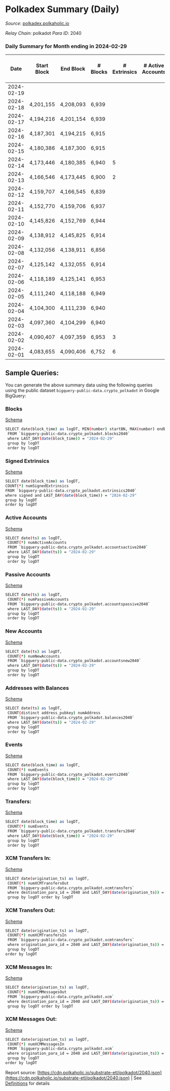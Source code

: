 # Polkadex Summary (Daily)

_Source_: [polkadex.polkaholic.io](https://polkadex.polkaholic.io)

*Relay Chain*: polkadot
*Para ID*: 2040



### Daily Summary for Month ending in 2024-02-29


| Date    | Start Block | End Block | # Blocks | # Extrinsics | # Active Accounts | # Passive Accounts | # New Accounts | # Addresses | # Events  | # Transfers ($USD) | # XCM Transfers In ($USD) | # XCM Transfers Out ($USD) | # XCM In | # XCM Out | Issues |
|---------|-------------|-----------|----------|--------------|-------------------|--------------------|----------------|-------------|-----------|--------------------|---------------------------|----------------------------|----------|-----------|--------|
| 2024-02-19 |  |  |  |  |  |  |  |  |  |   |   |   |  |  |  |
| 2024-02-18 | 4,201,155 | 4,208,093 | 6,939 |  |  |  |  |  | 20,839 |   |   |   |  |  |  |
| 2024-02-17 | 4,194,216 | 4,201,154 | 6,939 |  |  |  |  |  | 20,836 |   |   |   |  |  |  |
| 2024-02-16 | 4,187,301 | 4,194,215 | 6,915 |  |  |  |  |  | 20,775 |   |   |   |  |  |  |
| 2024-02-15 | 4,180,386 | 4,187,300 | 6,915 |  |  |  |  |  | 20,755 |   |   |   |  |  |  |
| 2024-02-14 | 4,173,446 | 4,180,385 | 6,940 | 5 |  |  |  |  | 20,894 |   |   |   |  |  |  |
| 2024-02-13 | 4,166,546 | 4,173,445 | 6,900 | 2 |  |  |  |  | 20,726 |   |   |   |  |  |  |
| 2024-02-12 | 4,159,707 | 4,166,545 | 6,839 |  |  |  |  |  | 20,531 |   |   |   |  |  |  |
| 2024-02-11 | 4,152,770 | 4,159,706 | 6,937 |  |  |  |  |  | 20,856 |   |   |   |  |  |  |
| 2024-02-10 | 4,145,826 | 4,152,769 | 6,944 |  |  |  |  |  | 20,854 |   |   |   |  |  |  |
| 2024-02-09 | 4,138,912 | 4,145,825 | 6,914 |  |  |  |  |  | 20,784 |   |   |   |  |  |  |
| 2024-02-08 | 4,132,056 | 4,138,911 | 6,856 |  |  |  |  |  | 20,604 |   |   |   |  |  |  |
| 2024-02-07 | 4,125,142 | 4,132,055 | 6,914 |  |  |  |  |  | 20,782 |   |   |   |  |  |  |
| 2024-02-06 | 4,118,189 | 4,125,141 | 6,953 |  |  |  |  |  | 20,873 |   |   |   |  |  |  |
| 2024-02-05 | 4,111,240 | 4,118,188 | 6,949 |  |  |  |  |  | 20,872 |   | 1 ($121.20) |   |  |  |  |
| 2024-02-04 | 4,104,300 | 4,111,239 | 6,940 |  |  |  |  |  | 20,872 |   | 6 ($5,150.62) | 2  |  |  |  |
| 2024-02-03 | 4,097,360 | 4,104,299 | 6,940 |  |  |  |  |  | 20,852 |   | 7 ($500.31) | 1 ($0.09) | 7 | 1 |  |
| 2024-02-02 | 4,090,407 | 4,097,359 | 6,953 | 3 |  |  |  |  | 20,903 |   | 1 ($0.15) | 1 ($0.09) | 1 | 1 |  |
| 2024-02-01 | 4,083,655 | 4,090,406 | 6,752 | 6 |  |  |  |  | 20,316 |   | 2 ($513.18) |   | 2 | 2 |  |

## Sample Queries:
You can generate the above summary data using the following queries using the public dataset `bigquery-public-data.crypto_polkadot` in Google BigQuery:


### Blocks 

[Schema](https://github.com/colorfulnotion/substrate-etl/blob/main/schema/blocks.json)

```bash
SELECT date(block_time) as logDT, MIN(number) startBN, MAX(number) endBN, COUNT(*) numBlocks 
 FROM `bigquery-public-data.crypto_polkadot.blocks2040`  
 where LAST_DAY(date(block_time)) = "2024-02-29" 
 group by logDT 
 order by logDT
```

### Signed Extrinsics 

[Schema](https://github.com/colorfulnotion/substrate-etl/blob/main/schema/extrinsics.json)

```bash
SELECT date(block_time) as logDT, 
COUNT(*) numSignedExtrinsics 
FROM `bigquery-public-data.crypto_polkadot.extrinsics2040`  
where signed and LAST_DAY(date(block_time)) = "2024-02-29" 
group by logDT 
order by logDT
```

### Active Accounts 

[Schema](https://github.com/colorfulnotion/substrate-etl/blob/main/schema/accountsactive.json)

```bash
SELECT date(ts) as logDT, 
 COUNT(*) numActiveAccounts 
 FROM `bigquery-public-data.crypto_polkadot.accountsactive2040` 
 where LAST_DAY(date(ts)) = "2024-02-29" 
 group by logDT 
 order by logDT
```

### Passive Accounts 

[Schema](https://github.com/colorfulnotion/substrate-etl/blob/main/schema/accountspassive.json)

```bash
SELECT date(ts) as logDT, 
 COUNT(*) numPassiveAccounts 
 FROM `bigquery-public-data.crypto_polkadot.accountspassive2040` 
 where LAST_DAY(date(ts)) = "2024-02-29" 
 group by logDT 
 order by logDT
```

### New Accounts 

[Schema](https://github.com/colorfulnotion/substrate-etl/blob/main/schema/accountsnew.json)

```bash
SELECT date(ts) as logDT, 
 COUNT(*) numNewAccounts 
 FROM `bigquery-public-data.crypto_polkadot.accountsnew2040` 
 where LAST_DAY(date(ts)) = "2024-02-29" 
 group by logDT
 order by logDT
```

### Addresses with Balances 

[Schema](https://github.com/colorfulnotion/substrate-etl/blob/main/schema/balances.json)

```bash
SELECT date(ts) as logDT,
 COUNT(distinct address_pubkey) numAddress 
 FROM `bigquery-public-data.crypto_polkadot.balances2040` 
 where LAST_DAY(date(ts)) = "2024-02-29" 
 group by logDT 
 order by logDT
```

### Events 

[Schema](https://github.com/colorfulnotion/substrate-etl/blob/main/schema/events.json)

```bash
SELECT date(block_time) as logDT, 
 COUNT(*) numEvents 
 FROM `bigquery-public-data.crypto_polkadot.events2040` 
 where LAST_DAY(date(block_time)) = "2024-02-29" 
 group by logDT 
 order by logDT
```

### Transfers:

[Schema](https://github.com/colorfulnotion/substrate-etl/blob/main/schema/transfers.json)

```bash
SELECT date(block_time) as logDT, 
 COUNT(*) numEvents 
 FROM `bigquery-public-data.crypto_polkadot.transfers2040` 
 where LAST_DAY(date(block_time)) = "2024-02-29" 
 group by logDT 
 order by logDT
```

### XCM Transfers In: 

[Schema](https://github.com/colorfulnotion/substrate-etl/blob/main/schema/xcmtransfers.json)

```bash
SELECT date(origination_ts) as logDT, 
 COUNT(*) numXCMTransfersOut 
 FROM `bigquery-public-data.crypto_polkadot.xcmtransfers` 
 where destination_para_id = 2040 and LAST_DAY(date(origination_ts)) = "2024-02-29" 
 group by logDT order by logDT
```

### XCM Transfers Out: 

[Schema](https://github.com/colorfulnotion/substrate-etl/blob/main/schema/xcmtransfers.json)

```bash
SELECT date(origination_ts) as logDT, 
 COUNT(*) numXCMTransfersIn 
 FROM `bigquery-public-data.crypto_polkadot.xcmtransfers` 
 where origination_para_id = 2040 and LAST_DAY(date(origination_ts)) = "2024-02-29" 
 group by logDT 
order by logDT
```

### XCM Messages In: 

[Schema](https://github.com/colorfulnotion/substrate-etl/blob/main/schema/xcm.json)

```bash
SELECT date(origination_ts) as logDT, 
 COUNT(*) numXCMMessagesOut 
 FROM `bigquery-public-data.crypto_polkadot.xcm` 
 where destination_para_id = 2040 and LAST_DAY(date(origination_ts)) = "2024-02-29" 
 group by logDT order by logDT
```

### XCM Messages Out: 

[Schema](https://github.com/colorfulnotion/substrate-etl/blob/main/schema/xcm.json)

```bash
SELECT date(origination_ts) as logDT, 
 COUNT(*) numXCMMessagesIn 
 FROM `bigquery-public-data.crypto_polkadot.xcm` 
 where origination_para_id = 2040 and LAST_DAY(date(origination_ts)) = "2024-02-29" 
 group by logDT 
order by logDT
```


Report source: [https://cdn.polkaholic.io/substrate-etl/polkadot/2040.json](https://cdn.polkaholic.io/substrate-etl/polkadot/2040.json) | See [Definitions](/DEFINITIONS.md) for details
